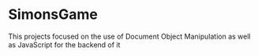 # SimonsGame

This projects focused on the use of Document Object Manipulation as well as JavaScript for the backend of it
